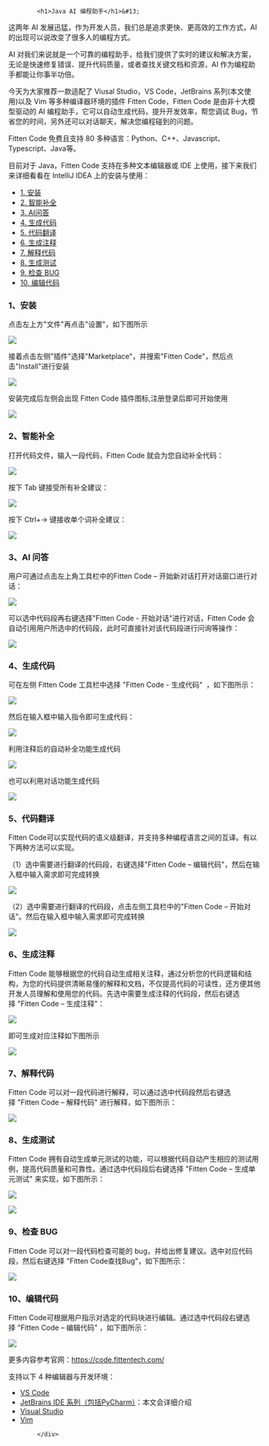<!DOCTYPE html>
<html lang="zh-CN">
<head>
<meta charset="UTF-8">
<title>Java AI 编程助手</title>
</head>
<body>
<div class="article-intro" id="content">
			
			<h1>Java AI 编程助手</h1>&#13;
<p>这两年 AI 发展迅猛，作为开发人员，我们总是追求更快、更高效的工作方式，AI 的出现可以说改变了很多人的编程方式。&#13;
</p>&#13;
<p>&#13;
AI 对我们来说就是一个可靠的编程助手，给我们提供了实时的建议和解决方案，无论是快速修复错误、提升代码质量，或者查找关键文档和资源，AI 作为编程助手都能让你事半功倍。&#13;
</p>&#13;
<p>&#13;
今天为大家推荐一款适配了 Viusal Studio，VS Code，JetBrains 系列(本文使用)以及 Vim 等多种编译器环境的插件 Fitten Code，Fitten Code 是由非十大模型驱动的 AI 编程助手，它可以自动生成代码，提升开发效率，帮您调试 Bug，节省您的时间，另外还可以对话聊天，解决您编程碰到的问题。&#13;
</p>&#13;
<p>&#13;
Fitten Code 免费且支持 80 多种语言：Python、C++、Javascript、Typescript、Java等。&#13;
</p><p>目前对于 Java，Fitten Code 支持在多种文本编辑器或 IDE 上使用，接下来我们来详细看看在 IntelliJ IDEA 上的安装与使用：</p>&#13;
<ul>&#13;
<li><a href="#post-25276-1">1. 安装</a>&#13;
</li>&#13;
<li><a href="#post-25276-2">2. 智能补全</a>&#13;
</li>&#13;
<li><a href="#post-25276-3">3. AI问答</a>&#13;
</li>&#13;
<li><a href="#post-25276-4">4. 生成代码</a>&#13;
</li>&#13;
<li><a href="#post-25276-5">5. 代码翻译</a>&#13;
</li>&#13;
<li><a href="#post-25276-6">6. 生成注释</a>&#13;
</li>&#13;
<li><a href="#post-25276-7">7. 解释代码</a>&#13;
</li>&#13;
<li><a href="#post-25276-8">8. 生成测试</a>&#13;
</li>&#13;
<li><a href="#post-25276-9">9. 检查 BUG</a>&#13;
</li>&#13;
<li><a href="#post-25276-10">10. 编辑代码</a>&#13;
</li>&#13;
</ul>&#13;
&#13;
<h3 id="post-25276-1">1、安装</h3>&#13;
&#13;
<p>&#13;
点击左上方"文件"再点击"设置"，如下图所示&#13;
</p>&#13;
<p>&#13;
<img decoding="async" src="https://www.runoob.com/wp-content/uploads/2024/04/word-image-25276-1.png"/>&#13;
</p>&#13;
<p>&#13;
接着点击左侧"插件"选择"Marketplace"，并搜索"Fitten Code"，然后点击"Install"进行安装&#13;
</p>&#13;
<p>&#13;
<img decoding="async" src="https://www.runoob.com/wp-content/uploads/2024/04/word-image-25276-2.png"/>&#13;
</p>&#13;
<p>&#13;
安装完成后左侧会出现 Fitten Code 插件图标,注册登录后即可开始使用&#13;
</p>&#13;
<p>&#13;
<img decoding="async" src="https://www.runoob.com/wp-content/uploads/2024/04/word-image-25276-3.png"/>&#13;
</p><h3 id="post-25276-2、智能补全">2、智能补全</h3>&#13;
<p>&#13;
打开代码文件，输入一段代码，Fitten Code 就会为您自动补全代码：&#13;
</p>&#13;
<p>&#13;
<img decoding="async" src="https://www.runoob.com/wp-content/uploads/2024/04/word-image-25276-4.png"/>&#13;
    &#13;
</p>&#13;
<p>&#13;
按下 Tab 键接受所有补全建议：&#13;
</p>&#13;
<p>&#13;
<img decoding="async" src="https://www.runoob.com/wp-content/uploads/2024/04/word-image-25276-5.png"/>&#13;
</p>&#13;
<p>&#13;
按下 Ctrl+→ 键接收单个词补全建议：&#13;
</p>&#13;
<p>&#13;
<img decoding="async" src="https://www.runoob.com/wp-content/uploads/2024/04/word-image-25276-6.png"/>&#13;
</p><h3 id="post-25276-3">3、AI 问答</h3>&#13;
<p>&#13;
用户可通过点击左上角工具栏中的Fitten Code – 开始新对话打开对话窗口进行对话：&#13;
</p>&#13;
<p>&#13;
<img decoding="async" src="https://www.runoob.com/wp-content/uploads/2024/04/word-image-25276-7.png"/>&#13;
</p>&#13;
<p>&#13;
可以选中代码段再右键选择"Fitten Code - 开始对话"进行对话，Fitten Code 会自动引用用户所选中的代码段，此时可直接针对该代码段进行问询等操作：&#13;
</p>&#13;
<p>&#13;
<img decoding="async" src="https://www.runoob.com/wp-content/uploads/2024/04/word-image-25276-8.png"/>&#13;
</p><h3 id="post-25276-4">4、生成代码</h3>&#13;
<p>&#13;
可在左侧 Fitten Code 工具栏中选择 "Fitten Code - 生成代码"  ，如下图所示：&#13;
</p>&#13;
<p>&#13;
<img decoding="async" src="https://www.runoob.com/wp-content/uploads/2024/04/word-image-25276-9.png"/>&#13;
</p>&#13;
<p>&#13;
然后在输入框中输入指令即可生成代码：&#13;
</p>&#13;
<p>&#13;
<img decoding="async" src="https://www.runoob.com/wp-content/uploads/2024/04/word-image-25276-10.png"/>&#13;
</p><p>利用注释后的自动补全功能生成代码</p>&#13;
<p>&#13;
<img decoding="async" src="https://www.runoob.com/wp-content/uploads/2024/04/word-image-25276-11.png"/>&#13;
</p>&#13;
<p>&#13;
也可以利用对话功能生成代码&#13;
</p>&#13;
<p>&#13;
<img decoding="async" src="https://www.runoob.com/wp-content/uploads/2024/04/word-image-25276-12.png"/>&#13;
</p><h3 id="post-25276-5">5、代码翻译</h3>&#13;
<p>&#13;
Fitten Code可以实现代码的语义级翻译，并支持多种编程语言之间的互译。有以下两种方法可以实现。&#13;
</p>&#13;
<p>&#13;
（1）选中需要进行翻译的代码段，右键选择"Fitten Code – 编辑代码"，然后在输入框中输入需求即可完成转换&#13;
</p>&#13;
<p>&#13;
<img decoding="async" src="https://www.runoob.com/wp-content/uploads/2024/04/word-image-25276-13.png"/>&#13;
</p>&#13;
<p>&#13;
（2）选中需要进行翻译的代码段，点击左侧工具栏中的"Fitten Code – 开始对话"。然后在输入框中输入需求即可完成转换&#13;
</p>&#13;
<p>&#13;
<img decoding="async" src="https://www.runoob.com/wp-content/uploads/2024/04/word-image-25276-14.png"/>&#13;
</p><h3 id="post-25276-6">6、生成注释</h3>&#13;
<p>&#13;
Fitten Code 能够根据您的代码自动生成相关注释，通过分析您的代码逻辑和结构，为您的代码提供清晰易懂的解释和文档，不仅提高代码的可读性，还方便其他开发人员理解和使用您的代码。先选中需要生成注释的代码段，然后右键选择 "Fitten Code – 生成注释"：&#13;
</p>&#13;
<p>&#13;
<img decoding="async" src="https://www.runoob.com/wp-content/uploads/2024/04/word-image-25276-15.png"/>&#13;
</p>&#13;
<p>&#13;
即可生成对应注释如下图所示&#13;
</p>&#13;
<p>&#13;
<img decoding="async" src="https://www.runoob.com/wp-content/uploads/2024/04/word-image-25276-16.png"/>&#13;
</p><h3 id="post-25276-7">7、解释代码</h3>&#13;
<p>&#13;
Fitten Code 可以对一段代码进行解释，可以通过选中代码段然后右键选择 "Fitten Code – 解释代码" 进行解释，如下图所示：&#13;
</p>&#13;
<p>&#13;
<img decoding="async" src="https://www.runoob.com/wp-content/uploads/2024/04/word-image-25276-17.png"/>&#13;
</p><h3 id="post-25276-8">8、生成测试</h3>&#13;
<p>&#13;
Fitten Code 拥有自动生成单元测试的功能，可以根据代码自动产生相应的测试用例，提高代码质量和可靠性。通过选中代码段后右键选择 "Fitten Code – 生成单元测试" 来实现，如下图所示：&#13;
</p>&#13;
<p>&#13;
<img decoding="async" src="https://www.runoob.com/wp-content/uploads/2024/04/word-image-25276-18.png"/>&#13;
</p>&#13;
<p>&#13;
<img decoding="async" src="https://www.runoob.com/wp-content/uploads/2024/04/word-image-25276-19.png"/>&#13;
</p><h3 id="post-25276-9">9、检查 BUG</h3>&#13;
<p>&#13;
Fitten Code 可以对一段代码检查可能的 bug，并给出修复建议。选中对应代码段，然后右键选择 "Fitten Code查找Bug"，如下图所示：&#13;
</p>&#13;
<p>&#13;
<img decoding="async" src="https://www.runoob.com/wp-content/uploads/2024/04/word-image-25276-20.png"/>&#13;
</p><h3 id="post-25276-10">10、编辑代码</h3>&#13;
<p>&#13;
Fitten Code可根据用户指示对选定的代码块进行编辑。通过选中代码段右键选择 "Fitten Code – 编辑代码" ，如下图所示：&#13;
</p>&#13;
<p>&#13;
<img decoding="async" src="https://www.runoob.com/wp-content/uploads/2024/04/word-image-25276-21.png"/>&#13;
</p>&#13;
<p>&#13;
更多内容参考官网：<a href="https://code.fittentech.com/" target="_blank" rel="noopener">https://code.fittentech.com/</a>&#13;
</p>&#13;
<p>&#13;
支持以下 4 种编辑器与开发环境：&#13;
</p>&#13;
<ul>&#13;
<li>&#13;
<a href="https://code.fittentech.com/tutor_vscode_zh" rel="noopener" target="_blank">VS Code</a>&#13;
</li>&#13;
<li><a href="https://code.fittentech.com/tutor_jetbrains_zh" target="_blank" rel="noopener">JetBrains IDE 系列（包括PyCharm）</a>：本文会详细介绍&#13;
</li>&#13;
<li><a href="https://code.fittentech.com/tutor_vs_zh" target="_blank" rel="noopener">Visual Studio</a>&#13;
</li>&#13;
<li><a href="https://code.fittentech.com/tutor_vim_zh" target="_blank" rel="noopener">Vim</a>&#13;
</li>&#13;
</ul>			<!-- 其他扩展 -->
						
			</div>
			
		
</body>
</html>